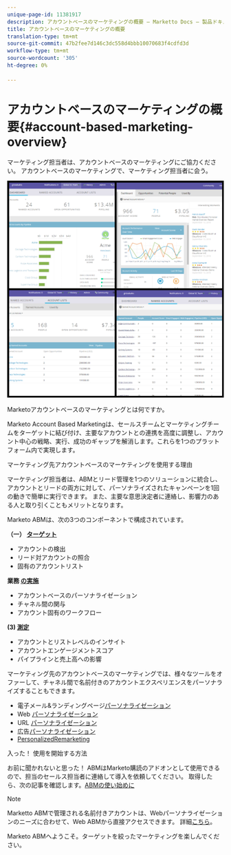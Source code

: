 ```yaml
---
unique-page-id: 11381917
description: アカウントベースのマーケティングの概要 — Marketto Docs — 製品ドキュメント
title: アカウントベースのマーケティングの概要
translation-type: tm+mt
source-git-commit: 47b2fee7d146c3dc558d4bbb10070683f4cdfd3d
workflow-type: tm+mt
source-wordcount: '305'
ht-degree: 0%

---
```



# アカウントベースのマーケティングの概要{#account-based-marketing-overview}

マーケティング担当者は、アカウントベースのマーケティングにご協力ください。 アカウントベースのマーケティングで、マーケティング担当者に会う。

![](assets/photo-collage.png)

Marketoアカウントベースのマーケティングとは何ですか。

Marketo Account Based Marketingは、セールスチームとマーケティングチームをターゲットに結び付け、主要なアカウントとの連携を高度に調整し、アカウント中心の戦略、実行、成功のギャップを解消します。これらを1つのプラットフォーム内で実現します。

マーケティング先アカウントベースのマーケティングを使用する理由

マーケティング担当者は、ABMとリード管理を1つのソリューションに統合し、アカウントとリードの両方に対して、パーソナライズされたキャンペーンを1回の動きで簡単に実行できます。 また、主要な意思決定者に連絡し、影響力のある人と取り引くこともメリットとなります。

Marketo ABMは、次の3つのコンポーネントで構成されています。

**（一） [ターゲット](http://docs.marketo.com/display/docs/target)**

* アカウントの検出
* リード対アカウントの照合
* 固有のアカウントリスト

**業務 [の実施](http://docs.marketo.com/display/docs/engage)**

* アカウントベースのパーソナライゼーション
* チャネル間の関与
* アカウント固有のワークフロー

**(3) [測定](http://docs.marketo.com/display/docs/measure)**

* アカウントとリストレベルのインサイト
* アカウントエンゲージメントスコア
* パイプラインと売上高への影響

マーケティング先のアカウントベースのマーケティングでは、様々なツールをオファーして、チャネル間で名前付きのアカウントエクスペリエンスをパーソナライズすることもできます。

* 電子メール&amp;ランディングページ[パーソナライゼーション](http://docs.marketo.com/display/DOCS/Personalization)
* Web [パーソナライゼーション](http://docs.marketo.com/display/DOCS/Account-Based+Web+Marketing)
* URL [パーソナライゼーション](http://docs.marketo.com/display/DOCS/Enable+Personalized+URLs+for+Your+Account)
* 広告[パーソナライゼーション](http://docs.marketo.com/display/DOCS/Create+a+Custom+Audience+in+Facebook)
* [PersonalizedRemarketing](http://docs.marketo.com/display/DOCS/Website+Retargeting) 

入った！ 使用を開始する方法

お前に聞かれないと思った！ ABMはMarketo購読のアドオンとして使用できるので、担当のセールス担当者に連絡して導入を依頼してください。 取得したら、次の記事を確認します。[ABMの使い始めに](getting-started-with-abm.md)

>[!NOTE]
>
>Marketto ABMで管理される名前付きアカウントは、Webパーソナライゼーションのニーズに合わせて、Web ABMから直接アクセスできます。 詳細[こちら](http://docs.marketo.com/display/public/DOCS/Account-Based+Web+Marketing+with+ABM)。

Marketo ABMへようこそ。ターゲットを絞ったマーケティングを楽しんでください。
